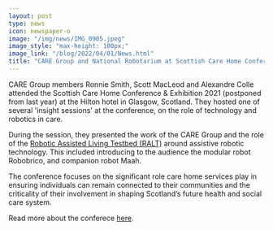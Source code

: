 ```yaml
---
layout: post
type: news
icon: newspaper-o
image: "/img/news/IMG_0905.jpeg" 
image_style: "max-height: 100px;"
image_link: "/blog/2022/04/01/News.html"
title: "CARE Group and National Robotarium at Scottish Care Home Conference"
---
```


CARE Group members Ronnie Smith, Scott MacLeod and Alexandre Colle attended the Scottish Care Home Conference &amp; Exhibition 2021 (postponed from last year) at the Hilton hotel in Glasgow, Scotland. They hosted one of several 'insight sessions' at the conference, on the role of technology and robotics in care. 

During the session, they presented the work of the CARE Group and the role of the [Robotic Assisted Living Testbed (RALT)](ralt.hw.ac.uk) around assistive robotic technology. This included introducing to the audience the modular robot Robobrico, and companion robot Maah.

The conference focuses on the significant role care home services play in ensuring individuals can remain connected to their communities and the criticality of their involvement in shaping Scotland’s future health and social care system.

Read more about the conferece [here](https://scottishcare.org/care-home-conference-2021/).